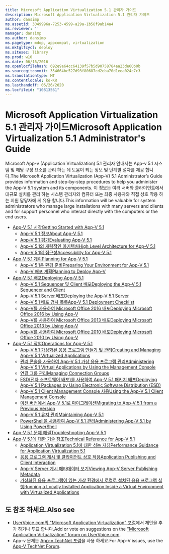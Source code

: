 ```yaml
---
title: Microsoft Application Virtualization 5.1 관리자 가이드
description: Microsoft Application Virtualization 5.1 관리자 가이드
author: dansimp
ms.assetid: 3049996a-7253-4599-a29a-1b58f9ab14a4
ms.reviewer: ''
manager: dansimp
ms.author: dansimp
ms.pagetype: mdop, appcompat, virtualization
ms.mktglfcycl: deploy
ms.sitesec: library
ms.prod: w10
ms.date: 06/16/2016
ms.openlocfilehash: 692e9a64cc64139f57b5d90758784aa23de60b0b
ms.sourcegitcommit: 354664bc527d93f80687cd2eba70d1eea024c7c3
ms.translationtype: MT
ms.contentlocale: ko-KR
ms.lasthandoff: 06/26/2020
ms.locfileid: "10813561"
---
```

# <span data-ttu-id="7d6ea-103">Microsoft Application Virtualization 5.1 관리자 가이드</span><span class="sxs-lookup"><span data-stu-id="7d6ea-103">Microsoft Application Virtualization 5.1 Administrator's Guide</span></span>

<span data-ttu-id="7d6ea-104">Microsoft App-v (Application Virtualization) 5.1 관리자 안내서는 App-v 5.1 시스템 및 해당 구성 요소를 관리 하는 데 도움이 되는 정보 및 단계별 절차를 제공 합니다.</span><span class="sxs-lookup"><span data-stu-id="7d6ea-104">The Microsoft Application Virtualization (App-V) 5.1 Administrator’s Guide provides information and step-by-step procedures to help you administer the App-V 5.1 system and its components.</span></span> <span data-ttu-id="7d6ea-105">이 정보는 여러 서버와 클라이언트에서 대규모 설치를 관리 하는 시스템 관리자와 컴퓨터 또는 최종 사용자와 직접 상호 작용 하는 지원 담당자에 게 유용 합니다.</span><span class="sxs-lookup"><span data-stu-id="7d6ea-105">This information will be valuable for system administrators who manage large installations with many servers and clients and for support personnel who interact directly with the computers or the end users.</span></span>

- [<span data-ttu-id="7d6ea-106">App-V 5.1 시작</span><span class="sxs-lookup"><span data-stu-id="7d6ea-106">Getting Started with App-V 5.1</span></span>](getting-started-with-app-v-51.md)
  - [<span data-ttu-id="7d6ea-107">App-V 5.1 정보</span><span class="sxs-lookup"><span data-stu-id="7d6ea-107">About App-V 5.1</span></span>](about-app-v-51.md)
  - [<span data-ttu-id="7d6ea-108">App-V 5.1 평가</span><span class="sxs-lookup"><span data-stu-id="7d6ea-108">Evaluating App-V 5.1</span></span>](evaluating-app-v-51.md)
  - [<span data-ttu-id="7d6ea-109">App-V 5.1의 개략적인 아키텍처</span><span class="sxs-lookup"><span data-stu-id="7d6ea-109">High Level Architecture for App-V 5.1</span></span>](high-level-architecture-for-app-v-51.md)
  - [<span data-ttu-id="7d6ea-110">App-V 5.1의 접근성</span><span class="sxs-lookup"><span data-stu-id="7d6ea-110">Accessibility for App-V 5.1</span></span>](accessibility-for-app-v-51.md)
- [<span data-ttu-id="7d6ea-111">App-V 5.1 계획</span><span class="sxs-lookup"><span data-stu-id="7d6ea-111">Planning for App-V 5.1</span></span>](planning-for-app-v-51.md)
  - [<span data-ttu-id="7d6ea-112">App-V 5.1용 환경 준비</span><span class="sxs-lookup"><span data-stu-id="7d6ea-112">Preparing Your Environment for App-V 5.1</span></span>](preparing-your-environment-for-app-v-51.md)
  - [<span data-ttu-id="7d6ea-113">App-V 배포 계획</span><span class="sxs-lookup"><span data-stu-id="7d6ea-113">Planning to Deploy App-V</span></span>](planning-to-deploy-app-v51.md)
- [<span data-ttu-id="7d6ea-114">App-V 5.1 배포</span><span class="sxs-lookup"><span data-stu-id="7d6ea-114">Deploying App-V 5.1</span></span>](deploying-app-v-51.md)
  - [<span data-ttu-id="7d6ea-115">App-V 5.1 Sequencer 및 Client 배포</span><span class="sxs-lookup"><span data-stu-id="7d6ea-115">Deploying the App-V 5.1 Sequencer and Client</span></span>](deploying-the-app-v-51-sequencer-and-client.md)
  - [<span data-ttu-id="7d6ea-116">App-V 5.1 Server 배포</span><span class="sxs-lookup"><span data-stu-id="7d6ea-116">Deploying the App-V 5.1 Server</span></span>](deploying-the-app-v-51-server.md)
  - [<span data-ttu-id="7d6ea-117">App-V 5.1 배포 검사 목록</span><span class="sxs-lookup"><span data-stu-id="7d6ea-117">App-V 5.1 Deployment Checklist</span></span>](app-v-51-deployment-checklist.md)
  - [<span data-ttu-id="7d6ea-118">App-V를 사용하여 Microsoft Office 2016 배포</span><span class="sxs-lookup"><span data-stu-id="7d6ea-118">Deploying Microsoft Office 2016 by Using App-V</span></span>](deploying-microsoft-office-2016-by-using-app-v51.md)
  - [<span data-ttu-id="7d6ea-119">App-V를 사용하여 Microsoft Office 2013 배포</span><span class="sxs-lookup"><span data-stu-id="7d6ea-119">Deploying Microsoft Office 2013 by Using App-V</span></span>](deploying-microsoft-office-2013-by-using-app-v51.md)
  - [<span data-ttu-id="7d6ea-120">App-V를 사용하여 Microsoft Office 2010 배포</span><span class="sxs-lookup"><span data-stu-id="7d6ea-120">Deploying Microsoft Office 2010 by Using App-V</span></span>](deploying-microsoft-office-2010-by-using-app-v51.md)
- [<span data-ttu-id="7d6ea-121">App-V 5.1 작업</span><span class="sxs-lookup"><span data-stu-id="7d6ea-121">Operations for App-V 5.1</span></span>](operations-for-app-v-51.md)
  - [<span data-ttu-id="7d6ea-122">App-V 5.1 가상화된 응용 프로그램 만들기 및 관리</span><span class="sxs-lookup"><span data-stu-id="7d6ea-122">Creating and Managing App-V 5.1 Virtualized Applications</span></span>](creating-and-managing-app-v-51-virtualized-applications.md)
  - [<span data-ttu-id="7d6ea-123">관리 콘솔을 사용하여 App-V 5.1 가상 응용 프로그램 관리</span><span class="sxs-lookup"><span data-stu-id="7d6ea-123">Administering App-V 5.1 Virtual Applications by Using the Management Console</span></span>](administering-app-v-51-virtual-applications-by-using-the-management-console.md)
  - [<span data-ttu-id="7d6ea-124">연결 그룹 관리</span><span class="sxs-lookup"><span data-stu-id="7d6ea-124">Managing Connection Groups</span></span>](managing-connection-groups51.md)
  - [<span data-ttu-id="7d6ea-125">ESD(전자 소프트웨어 배포)를 사용하여 App-V 5.1 패키지 배포</span><span class="sxs-lookup"><span data-stu-id="7d6ea-125">Deploying App-V 5.1 Packages by Using Electronic Software Distribution (ESD)</span></span>](deploying-app-v-51-packages-by-using-electronic-software-distribution--esd-.md)
  - [<span data-ttu-id="7d6ea-126">App-V 5.1 Client Management Console 사용</span><span class="sxs-lookup"><span data-stu-id="7d6ea-126">Using the App-V 5.1 Client Management Console</span></span>](using-the-app-v-51-client-management-console.md)
  - [<span data-ttu-id="7d6ea-127">이전 버전에서 App-V 5.1로 마이그레이션</span><span class="sxs-lookup"><span data-stu-id="7d6ea-127">Migrating to App-V 5.1 from a Previous Version</span></span>](migrating-to-app-v-51-from-a-previous-version.md)
  - [<span data-ttu-id="7d6ea-128">App-V 5.1 유지 관리</span><span class="sxs-lookup"><span data-stu-id="7d6ea-128">Maintaining App-V 5.1</span></span>](maintaining-app-v-51.md)
  - [<span data-ttu-id="7d6ea-129">PowerShell을 사용하여 App-V 5.1 관리</span><span class="sxs-lookup"><span data-stu-id="7d6ea-129">Administering App-V 5.1 by Using PowerShell</span></span>](administering-app-v-51-by-using-powershell.md)
- [<span data-ttu-id="7d6ea-130">App-V 5.1 문제 해결</span><span class="sxs-lookup"><span data-stu-id="7d6ea-130">Troubleshooting App-V 5.1</span></span>](troubleshooting-app-v-51.md)
- [<span data-ttu-id="7d6ea-131">App-V 5.1에 대한 기술 참조</span><span class="sxs-lookup"><span data-stu-id="7d6ea-131">Technical Reference for App-V 5.1</span></span>](technical-reference-for-app-v-51.md)
  - [<span data-ttu-id="7d6ea-132">Application Virtualization 5.1에 대한 성능 지침</span><span class="sxs-lookup"><span data-stu-id="7d6ea-132">Performance Guidance for Application Virtualization 5.1</span></span>](performance-guidance-for-application-virtualization-51.md)
  - [<span data-ttu-id="7d6ea-133">응용 프로그램 게시 및 클라이언트 상호 작용</span><span class="sxs-lookup"><span data-stu-id="7d6ea-133">Application Publishing and Client Interaction</span></span>](application-publishing-and-client-interaction51.md)
  - [<span data-ttu-id="7d6ea-134">App-V Server 게시 메타데이터 보기</span><span class="sxs-lookup"><span data-stu-id="7d6ea-134">Viewing App-V Server Publishing Metadata</span></span>](viewing-app-v-server-publishing-metadata51.md)
  - [<span data-ttu-id="7d6ea-135">가상화된 응용 프로그램이 있는 가상 환경에서 로컬로 설치된 응용 프로그램 실행</span><span class="sxs-lookup"><span data-stu-id="7d6ea-135">Running a Locally Installed Application Inside a Virtual Environment with Virtualized Applications</span></span>](running-a-locally-installed-application-inside-a-virtual-environment-with-virtualized-applications51.md)

## <span data-ttu-id="7d6ea-136">도 참조 하세요.</span><span class="sxs-lookup"><span data-stu-id="7d6ea-136">Also see</span></span>

- <span data-ttu-id="7d6ea-137">[UserVoice.com의 "Microsoft Application Virtualization" 포럼](http://appv.uservoice.com/forums/280448-microsoft-application-virtualization)에서 제안을 추가 하거나 투표 합니다.</span><span class="sxs-lookup"><span data-stu-id="7d6ea-137">Add or vote on suggestions on the ["Microsoft Application Virtualization" forum on UserVoice.com](http://appv.uservoice.com/forums/280448-microsoft-application-virtualization).</span></span>
- <span data-ttu-id="7d6ea-138">App-v 문제는 [App-v TechNet 포럼](https://social.technet.microsoft.com/Forums/home?forum=mdopappv)을 사용 하세요.</span><span class="sxs-lookup"><span data-stu-id="7d6ea-138">For App-V issues, use the [App-V TechNet Forum](https://social.technet.microsoft.com/Forums/home?forum=mdopappv).</span></span>
